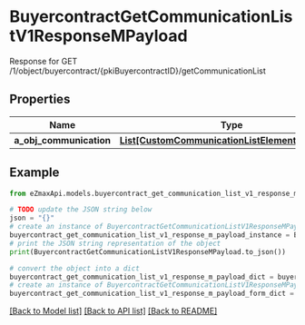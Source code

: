# BuyercontractGetCommunicationListV1ResponseMPayload

Response for GET /1/object/buyercontract/{pkiBuyercontractID}/getCommunicationList

## Properties

Name | Type | Description | Notes
------------ | ------------- | ------------- | -------------
**a_obj_communication** | [**List[CustomCommunicationListElementResponse]**](CustomCommunicationListElementResponse.md) |  | 

## Example

```python
from eZmaxApi.models.buyercontract_get_communication_list_v1_response_m_payload import BuyercontractGetCommunicationListV1ResponseMPayload

# TODO update the JSON string below
json = "{}"
# create an instance of BuyercontractGetCommunicationListV1ResponseMPayload from a JSON string
buyercontract_get_communication_list_v1_response_m_payload_instance = BuyercontractGetCommunicationListV1ResponseMPayload.from_json(json)
# print the JSON string representation of the object
print(BuyercontractGetCommunicationListV1ResponseMPayload.to_json())

# convert the object into a dict
buyercontract_get_communication_list_v1_response_m_payload_dict = buyercontract_get_communication_list_v1_response_m_payload_instance.to_dict()
# create an instance of BuyercontractGetCommunicationListV1ResponseMPayload from a dict
buyercontract_get_communication_list_v1_response_m_payload_form_dict = buyercontract_get_communication_list_v1_response_m_payload.from_dict(buyercontract_get_communication_list_v1_response_m_payload_dict)
```
[[Back to Model list]](../README.md#documentation-for-models) [[Back to API list]](../README.md#documentation-for-api-endpoints) [[Back to README]](../README.md)


